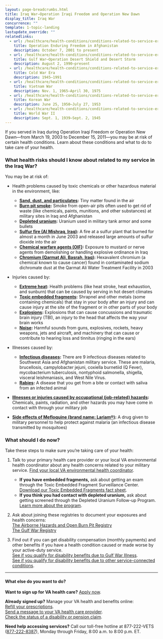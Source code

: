 ```yaml
---
layout: page-breadcrumbs.html
title: Iraq War—Operation Iraqi Freedom and Operation New Dawn
display_title: Iraq War
concurrence: ""
template: 1-topic-landing
lastupdate_override: ""
relatedlinks:
  - url: /healthcare/health-conditions/conditions-related-to-service-era/operation-enduring-freedom/
    title: Operation Enduring Freedom in Afghanistan
    description: October 7, 2001 to present
  - url: /healthcare/health-conditions/conditions-related-to-service-era/gulf-war/
    title: Gulf War—Operation Desert Shield and Desert Storm
    description: August 2, 1990—present
  - url: /healthcare/health-conditions/conditions-related-to-service-era/cold-war-era/
    title: Cold War Era
    description: 1945—1991
  - url: /healthcare/health-conditions/conditions-related-to-service-era/vietnam-war/
    title: Vietnam War
    description: Nov. 1, 1965—April 30, 1975
  - url: /healthcare/health-conditions/conditions-related-to-service-era/korean-war/
    title: Korean War
    description: June 25, 1950—July 27, 1953
  - url: /healthcare/health-conditions/conditions-related-to-service-era/world-war-ii/
    title: World War II
    description: Sept. 1, 1939—Sept. 2, 1945
---
```


<div class="va-introtext">

If you served in Iraq during Operation Iraqi Freedom or Operation New Dawn—from March 19, 2003 to December 15, 2011—you may be at risk of certain health conditions. Learn about these conditions and what to do to take care of your health.

</div>

<div class="feature" markdown=“1”>

### What health risks should I know about related to my service in the Iraq War?

You may be at risk of:

- Health problems caused by toxic chemicals or other hazardous material in the environment, like:
  - **[Sand, dust, and particulates](http://www.publichealth.va.gov/exposures/sand-dust-particulates/index.asp):** Tiny matter found in the air 
  - **[Burn pit smoke](http://www.publichealth.va.gov/exposures/burnpits/index.asp):** Smoke from open-air pits often used to get rid of waste (like chemicals, paints, munitions, and other substances) at military sites in Iraq and Afghanistan  
  - **[Depleted uranium](http://www.publichealth.va.gov/exposures/depleted_uranium/index.asp):** Uranium used in military tank armor and some bullets
  - **[Sulfur fire (Al Mishraq, Iraq)](http://www.publichealth.va.gov/exposures/mishraq-sulfur-fire/index.asp):** A fire at a sulfur plant that burned for almost a month in June 2003 and released large amounts of sulfur dioxide into the air 
  - **[Chemical warfare agents (OIF)](http://www.publichealth.va.gov/exposures/chemical-warfare-agents-oif.asp):** Exposure to mustard or nerve agents from demolishing or handling explosive ordinance in Iraq
  - **[Chromium (Qarmat Ali, Basrah, Iraq)](http://www.publichealth.va.gov/exposures/qarmat-ali/index.asp):** Hexavalent chromium (a chemical known to cause cancer) found in contaminated sodium dichromate dust at the Qarmat Ali Water Treatment Facility in 2003 

- Injuries caused by:
  - **[Extreme heat](http://www.publichealth.va.gov/exposures/heat-injuries/index.asp):** Health problems (like heat stroke, heat exhaustion, and sunburn) that can be caused by serving in hot desert climates
  - **[Toxic embedded fragments](http://www.publichealth.va.gov/exposures/toxic_fragments/index.asp):** Shrapnel and other metals (some containing chemicals) that stay in your body after an injury and can cause injury at the site of the fragment or in other parts of your body 
  - **[Explosions](http://www.publichealth.va.gov/exposures/traumatic-brain-injury.asp):** Explosions that can cause concussions and traumatic brain injury (TBI), an injury to the head that affects the way your brain works
  - **[Noise](http://www.publichealth.va.gov/exposures/noise/index.asp):** Harmful sounds from guns, explosives, rockets, heavy weapons, jets and aircraft, and machinery that can cause or contribute to hearing loss and tinnitus (ringing in the ears)

- Illnesses caused by:
  - **[Infectious diseases](http://www.publichealth.va.gov/exposures/infectious-diseases/index.asp):** There are 9 infectious diseases related to Southwest Asia and Afghanistan military service. These are malaria, brucellosis, campylobacter jejuni, coxiella burnetiid (Q Fever), mycobacterium tuberculosis, nontyphoid salmonella, shigella, visceral leishmaniasis, and West Nile Virus.
  - **[Rabies](http://www.publichealth.va.gov/exposures/rabies/index.asp):** A disease that you get from a bite or contact with saliva from an infected animal

- **[Illnesses or injuries caused by occupational (job-related) hazards](http://www.publichealth.va.gov/exposures/categories/occupational-hazards.asp):** Chemicals, paints, radiation, and other hazards you may have come in contact with through your military job

- **[Side effects of Mefloquine (brand name: Lariam®)](http://www.publichealth.va.gov/exposures/mefloquine-lariam.asp):** A drug given to military personnel to help protect against malaria (an infectious disease transmitted by mosquitoes) 

</div>

### What should I do now?

Take these steps to make sure you’re taking care of your health:

<ol class="process">
<li class="process-step list-one">

Talk to your primary health care provider or your local VA environmental health coordinator about any health concerns related to your military service. [Find your local VA environmental health coordinator](http://www.publichealth.va.gov/exposures/coordinators.asp). 

- **If you have embedded fragments,** ask about getting an exam through the Toxic Embedded Fragment Surveillance Center. [Download our Toxic Embedded Fragments fact sheet](http://www.publichealth.va.gov/docs/exposures/TEFSC-veterans-fact-sheet.pdf).  
- **If you think you had contact with depleted uranium,** ask about getting screened through the Depleted Uranium Follow-up Program. [Learn more about the program](http://www.publichealth.va.gov/exposures/depleted_uranium/followup_program.asp).

</li>

<li class="process-step list-two">

Ask about joining these registries to document your exposures and health concerns:
<br />
[The Airborne Hazards and Open Burn Pit Registry](https://veteran.mobilehealth.va.gov/AHBurnPitRegistry/) 
<br />
[The Gulf War Registry](http://www.publichealth.va.gov/exposures/gulfwar/benefits/registry-exam.asp)

</li>

<li class="process-step list-three">

Find out if you can get disability compensation (monthly payments) and other benefits if you have a health condition caused or made worse by your active-duty service. 
<br />
[See if you qualify for disability benefits due to Gulf War Illness](/disability-benefits/conditions/exposure-to-hazardous-materials/gulf-war-illness/).
<br />
[See if you qualify for disability benefits due to other service-connected conditions](/disability-benefits/conditions/exposure-to-hazardous-materials/).

</li>
</ol>

------

#### What else do you want to do?

**Want to sign up for VA health care?** [Apply now](/healthcare/apply/).

**Already signed up?** Manage your VA health and benefits online: <br />
[Refill your prescriptions](/healthcare/prescriptions/). <br />
[Send a message to your VA health care provider](/healthcare/messaging/). <br />
[Check the status of a disability or pension claim](/track-claims/). 

**Need help accessing services?** Call our toll-free hotline at 877-222-VETS (<a href="tel:+1-877-222-8387">877-222-8387</a>), Monday through Friday, 8:00 a.m. to 8:00 p.m. ET.

